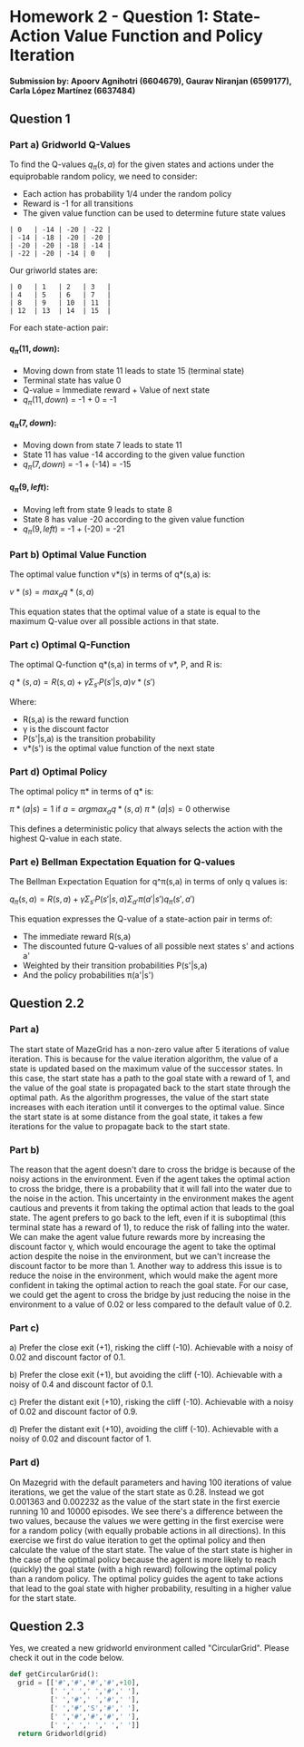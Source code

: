 # Homework 2 - Question 1: State-Action Value Function and Policy Iteration

#### Submission by: Apoorv Agnihotri (6604679), Gaurav Niranjan (6599177), Carla López Martínez (6637484)

## Question 1

### Part a) Gridworld Q-Values

To find the Q-values $q_{π}(s,a)$ for the given states and actions under the equiprobable random policy, we need to consider:
- Each action has probability 1/4 under the random policy
- Reward is -1 for all transitions
- The given value function can be used to determine future state values

```
| 0   | -14 | -20 | -22 |
| -14 | -18 | -20 | -20 |
| -20 | -20 | -18 | -14 |
| -22 | -20 | -14 | 0   |
```

Our griworld states are:

```
| 0   | 1   | 2   | 3   |
| 4   | 5   | 6   | 7   |
| 8   | 9   | 10  | 11  |
| 12  | 13  | 14  | 15  |
```

For each state-action pair:

#### $q_{π}(11,down)$:
- Moving down from state 11 leads to state 15 (terminal state)
- Terminal state has value 0
- Q-value = Immediate reward + Value of next state
- $q_{π}(11,down)$ = -1 + 0 = -1

#### $q_{π}(7,down)$:
- Moving down from state 7 leads to state 11
- State 11 has value -14 according to the given value function
- $q_{π}(7,down)$ = -1 + (-14) = -15

#### $q_{π}(9,left)$:
- Moving left from state 9 leads to state 8
- State 8 has value -20 according to the given value function
- $q_{π}(9,left)$ = -1 + (-20) = -21

### Part b) Optimal Value Function

The optimal value function v*(s) in terms of q*(s,a) is:

$v*(s) = max_a q*(s,a)$

This equation states that the optimal value of a state is equal to the maximum Q-value over all possible actions in that state.

### Part c) Optimal Q-Function

The optimal Q-function q*(s,a) in terms of v*, P, and R is:

$q*(s,a) = R(s,a) + γ Σ_{s'} P(s'|s,a) v*(s')$

Where:
- R(s,a) is the reward function
- γ is the discount factor
- P(s'|s,a) is the transition probability
- v*(s') is the optimal value function of the next state

### Part d) Optimal Policy

The optimal policy π* in terms of q* is:

$π*(a|s) = 1$ if $a = argmax_a q*(s,a)$
$π*(a|s) = 0$ otherwise

This defines a deterministic policy that always selects the action with the highest Q-value in each state.

### Part e) Bellman Expectation Equation for Q-values

The Bellman Expectation Equation for q^π(s,a) in terms of only q values is:

$q_{π}(s,a) = R(s,a) + γ Σ_{s'} P(s'|s,a) Σ_{a'} π(a'|s') q_{π}(s',a')$

This equation expresses the Q-value of a state-action pair in terms of:
- The immediate reward R(s,a)
- The discounted future Q-values of all possible next states s' and actions a'
- Weighted by their transition probabilities P(s'|s,a)
- And the policy probabilities π(a'|s')

## Question 2.2

### Part a)

The start state of MazeGrid has a non-zero value after 5 iterations of value iteration. This is because for the value iteration algorithm, the value of a state is updated based on the maximum value of the successor states. In this case, the start state has a path to the goal state with a reward of 1, and the value of the goal state is propagated back to the start state through the optimal path. As the algorithm progresses, the value of the start state increases with each iteration until it converges to the optimal value. Since the start state is at some distance from the goal state, it takes a few iterations for the value to propagate back to the start state.

### Part b)

The reason that the agent doesn't dare to cross the bridge is because of the noisy actions in the environment. Even if the agent takes the optimal action to cross the bridge, there is a probability that it will fall into the water due to the noise in the action. This uncertainty in the environment makes the agent cautious and prevents it from taking the optimal action that leads to the goal state. The agent prefers to go back to the left, even if it is suboptimal (this terminal state has a reward of 1), to reduce the risk of falling into the water. We can make the agent value future rewards more by increasing the discount factor γ, which would encourage the agent to take the optimal action despite the noise in the environment, but we can't increase the discount factor to be more than 1. Another way to address this issue is to reduce the noise in the environment, which would make the agent more confident in taking the optimal action to reach the goal state. For our case, we could get the agent to cross the bridge by just reducing the noise in the environment to a value of 0.02 or less compared to the default value of 0.2.

### Part c)

a) Prefer the close exit (+1), risking the cliff (-10).
Achievable with a noisy of 0.02 and discount factor of 0.1.

b) Prefer the close exit (+1), but avoiding the cliff (-10).
Achievable with a noisy of 0.4 and discount factor of 0.1.

c) Prefer the distant exit (+10), risking the cliff (-10).
Achievable with a noisy of 0.02 and discount factor of 0.9.

d) Prefer the distant exit (+10), avoiding the cliff (-10).
Achievable with a noisy of 0.02 and discount factor of 1.

### Part d)

On Mazegrid with the default parameters and having 100 iterations of value iterations, we get the value of the start state as 0.28. Instead we got 0.001363 and 0.002232 as the value of the start state in the first exercie running 10 and 10000 episodes. We see there's a difference between the two values, because the values we were getting in the first exercise were for a random policy (with equally probable actions in all directions). In this exercise we first do value iteration to get the optimal policy and then calculate the value of the start state. The value of the start state is higher in the case of the optimal policy because the agent is more likely to reach (quickly) the goal state (with a high reward) following the optimal policy than a random policy. The optimal policy guides the agent to take actions that lead to the goal state with higher probability, resulting in a higher value for the start state.

## Question 2.3

Yes, we created a new gridworld environment called "CircularGrid". Please check it out in the code below.

```python
def getCircularGrid():
  grid = [['#','#','#','#',+10],
          [' ',' ',' ','#',' '],
          [' ','#',' ','#',' '],
          [' ','#','S','#',' '],
          [' ','#','#','#',' '],
          [' ',' ',' ',' ',' ']]
  return Gridworld(grid)
```
